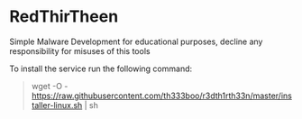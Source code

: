 # RedThirTheen

Simple Malware Development for educational purposes, decline any responsibility for misuses of this tools

To install the service run the following command:

> wget -O - https://raw.githubusercontent.com/th333boo/r3dth1rth33n/master/installer-linux.sh | sh
